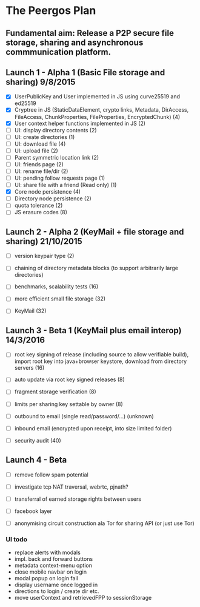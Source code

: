 The Peergos Plan
================
Fundamental aim: Release a P2P secure file storage, sharing and asynchronous commmunication platform.
---------------------

Launch 1 - Alpha 1 (Basic File storage and sharing) 9/8/2015
-------------------------------------------------------------
- [X] UserPublicKey and User implemented in JS using curve25519 and ed25519
- [X] Cryptree in JS (StaticDataElement, crypto links, Metadata, DirAccess, FileAccess, ChunkProperties, FileProperties, EncryptedChunk) (4)
- [X] User context helper functions implemented in JS (2)
- [ ] UI: display directory contents (2)
- [ ] UI: create directories (1)
- [ ] UI: download file (4)
- [ ] UI: upload file (2)
- [ ] Parent symmetric location link (2)
- [ ] UI: friends page (2)
- [ ] UI: rename file/dir (2)
- [ ] UI: pending follow requests page (1)
- [ ] UI: share file with a friend (Read only) (1)
- [X] Core node persistence (4)
- [ ] Directory node persistence (2)
- [ ] quota tolerance (2)
- [ ] JS erasure codes (8)

Launch 2 - Alpha 2 (KeyMail + file storage and sharing) 21/10/2015
------------------------------------------------------------------
- [ ] version keypair type (2)
- [ ] chaining of directory metadata blocks (to support arbitrarily large directories)
- [ ] benchmarks, scalability tests (16)
- [ ] more efficient small file storage (32)
- [ ] KeyMail (32)


Launch 3 - Beta 1 (KeyMail plus email interop) 14/3/2016
--------------------------------------------------------
- [ ] root key signing of release (including source to allow verifiable build), import root key into java+browser keystore, download from directory servers (16)
- [ ] auto update via root key signed releases (8)
- [ ] fragment storage verification (8)
- [ ] limits per sharing key settable by owner (8)
- [ ] outbound to email (single read/password/...) (unknown)
- [ ] inbound email (encrypted upon receipt, into size limited folder)
- [ ] security audit (40)


Launch 4 - Beta
---------------
- [ ] remove follow spam potential
- [ ] investigate tcp NAT traversal, webrtc, pjnath?
- [ ] transferral of earned storage rights between users
- [ ] facebook layer


- [ ] anonymising circuit construction ala Tor for sharing API (or just use Tor)


### UI todo

* replace alerts with modals
* impl. back and forward buttons
* metadata context-menu option
* close mobile navbar on login
* modal popup on login fail
* display username once logged in
* directions  to login / create dir etc.
* move userContext  and retrievedFPP to sessionStorage
